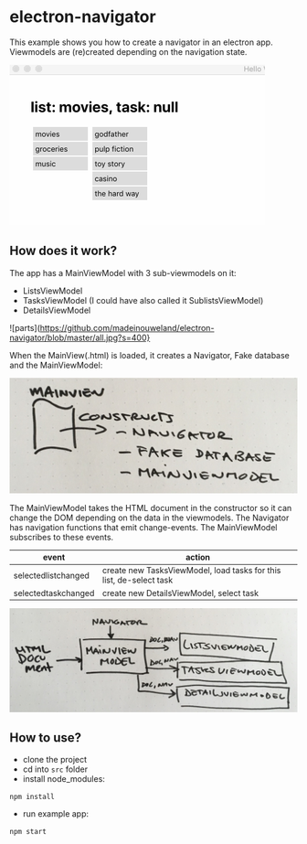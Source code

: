 # electron-navigator

This example shows you how to create a navigator in an electron app. Viewmodels are (re)created depending on the navigation state.

![navigate](https://github.com/madeinouweland/electron-navigator/blob/master/wl.gif)

## How does it work?

The app has a MainViewModel with 3 sub-viewmodels on it:

- ListsViewModel
- TasksViewModel (I could have also called it SublistsViewModel)
- DetailsViewModel

![parts](https://github.com/madeinouweland/electron-navigator/blob/master/all.jpg?s=400}

When the MainView(.html) is loaded, it creates a Navigator, Fake database and the MainViewModel:

![parts](https://github.com/madeinouweland/electron-navigator/blob/master/mainview.jpg)

The MainViewModel takes the HTML document in the constructor so it can change the DOM depending on the data in the viewmodels. The Navigator has navigation functions that emit change-events. The MainViewModel subscribes to these events.

| event | action |
| --- | --- |
| selectedlistchanged | create new TasksViewModel, load tasks for this list, de-select task |
| selectedtaskchanged | create new DetailsViewModel, select task |

![parts](https://github.com/madeinouweland/electron-navigator/blob/master/nav.jpg)

## How to use?

- clone the project
- cd into `src` folder
- install node_modules:

```
npm install
```

- run example app:

```
npm start
```
